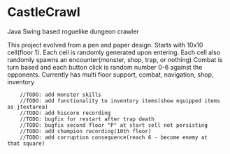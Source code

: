 # CastleCrawl
Java Swing based roguelike dungeon crawler

This project evolved from a pen and paper design.
Starts with 10x10 cell(floor 1). Each cell is randomly generated upon entering.
Each cell also randomly spawns an encounter(monster, shop, trap, or nothing)
Combat is turn based and each button click is random number 0-6 against the opponents.
Currently has multi floor support, combat, navigation, shop, inventory

		//TODO: add monster skills
		//TODO: add functionality to inventory items(show equipped items 		as jtextarea)
		//TODO: add hiscore recording
		//TODO: bugfix for restart after trap death
		//TODO: bugfix second floor "P" at start cell not persisting
		//TODO: add champion recording(10th floor)
		//TODO: add corruption consequence(reach 6 - become enemy at 		that square)